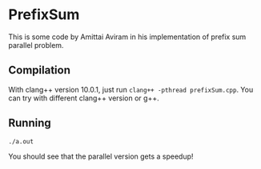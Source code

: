 # PrefixSum

This is some code by Amittai Aviram in his implementation of prefix sum parallel problem.

## Compilation

With clang++ version 10.0.1, just run `clang++ -pthread prefixSum.cpp`. You can try with different clang++ version or g++.

## Running

`./a.out`

You should see that the parallel version gets a speedup!
